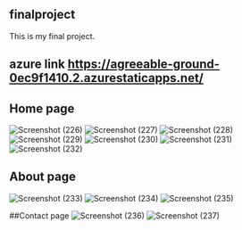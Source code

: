## finalproject
This is my final project.
## azure link https://agreeable-ground-0ec9f1410.2.azurestaticapps.net/

## Home page
![Screenshot (226)](https://user-images.githubusercontent.com/109906863/210211441-b4dd5f25-7053-4d4a-a4ac-dff1012bca76.png)
![Screenshot (227)](https://user-images.githubusercontent.com/109906863/210211623-1fbf4c6d-a7b8-424a-a731-1080aa899c60.png)
![Screenshot (228)](https://user-images.githubusercontent.com/109906863/210211638-d7572875-3abf-4938-9d1d-9aa9bf0b6864.png)
![Screenshot (229)](https://user-images.githubusercontent.com/109906863/210211662-a7f2c4dd-2cb5-41e1-a48f-ab1660179dd5.png)
![Screenshot (230)](https://user-images.githubusercontent.com/109906863/210211684-7dfb277a-f674-465c-9c87-1b795fcedc12.png)
![Screenshot (231)](https://user-images.githubusercontent.com/109906863/210211696-77e99371-dab7-46bd-9189-fe40433384da.png)
![Screenshot (232)](https://user-images.githubusercontent.com/109906863/210211707-bd56675a-c478-4ab4-84f9-881c324975cf.png)

## About page
![Screenshot (233)](https://user-images.githubusercontent.com/109906863/210211769-05922cc2-982e-40f2-95ca-18ac106f533b.png)
![Screenshot (234)](https://user-images.githubusercontent.com/109906863/210211789-d72f3e49-2093-440a-8fa7-c2410eb32383.png)
![Screenshot (235)](https://user-images.githubusercontent.com/109906863/210211811-813e3a8f-c2d5-40ee-97aa-387e049825fc.png)

##Contact page
![Screenshot (236)](https://user-images.githubusercontent.com/109906863/210211878-8c11363b-44bd-4584-bf05-91b9c084cb72.png)
![Screenshot (237)](https://user-images.githubusercontent.com/109906863/210211895-16841f1a-b5e3-4b1f-a92a-6f8685b93df6.png)




